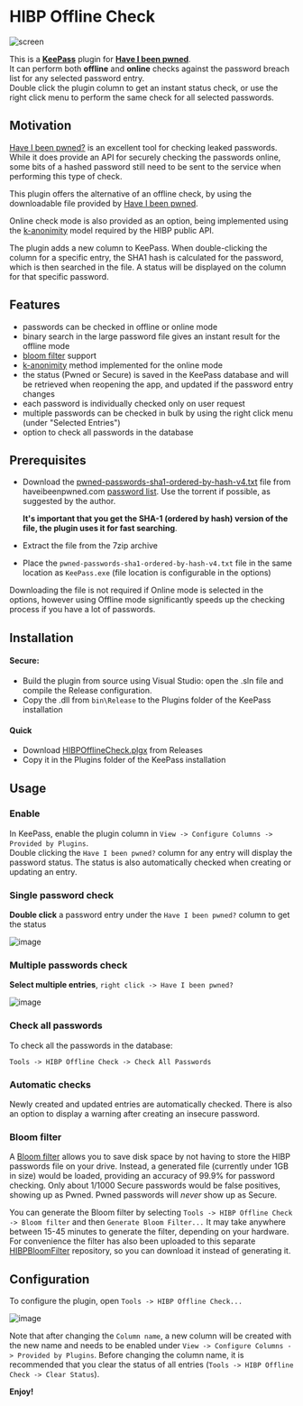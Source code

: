 # HIBP Offline Check

![screen](https://user-images.githubusercontent.com/981184/37559417-71ac2bc4-2a2e-11e8-8e3d-5877d9d7a999.png)

This is a __[KeePass](https://keepass.info/)__ plugin for __[Have I been pwned](https://haveibeenpwned.com/)__.    
It can perform both __offline__ and __online__ checks against the password breach list for any selected password entry.    
Double click the plugin column to get an instant status check, or use the right click menu to perform the same check for all selected passwords.

## Motivation

[Have I been pwned?](https://haveibeenpwned.com/) is an excellent tool for checking leaked passwords.
While it does provide an API for securely checking the passwords online, some bits of a hashed password still need to be sent to the service when performing this type of check.

This plugin offers the alternative of an offline check, by using the downloadable file provided by [Have I been pwned](https://haveibeenpwned.com/).    

Online check mode is also provided as an option, being implemented using the [k-anonimity](https://haveibeenpwned.com/API/v2#SearchingPwnedPasswordsByRange) model required by the HIBP public API.

The plugin adds a new column to KeePass. When double-clicking the column for a specific entry, the SHA1 hash is calculated for the password, which is then searched in the file. A status will be displayed on the column for that specific password.

## Features

- passwords can be checked in offline or online mode
- binary search in the large password file gives an instant result for the offline mode
- [bloom filter](https://en.wikipedia.org/wiki/Bloom_filter) support
- [k-anonimity](https://haveibeenpwned.com/API/v2#SearchingPwnedPasswordsByRange) method implemented for the online mode
- the status (Pwned or Secure) is saved in the KeePass database and will be retrieved when reopening the app, and updated if the password entry changes
- each password is individually checked only on user request
- multiple passwords can be checked in bulk by using the right click menu (under "Selected Entries")
- option to check all passwords in the database

## Prerequisites

- Download the [pwned-passwords-sha1-ordered-by-hash-v4.txt](https://haveibeenpwned.com/Passwords) file from 
haveibeenpwned.com [password list](https://haveibeenpwned.com/Passwords). Use the torrent if possible, as suggested by the author.

    __It's important that you get the SHA-1 (ordered by hash) version of the file, the plugin uses it for fast searching__.
- Extract the file from the 7zip archive
- Place the `pwned-passwords-sha1-ordered-by-hash-v4.txt` file in the same location as `KeePass.exe` (file location is configurable in the options)

Downloading the file is not required if Online mode is selected in the options, however using Offline mode significantly speeds up the checking process if you have a lot of passwords. 

## Installation

#### Secure:

- Build the plugin from source using Visual Studio: open the .sln file and compile the Release configuration.
- Copy the .dll from `bin\Release` to the Plugins folder of the KeePass installation

#### Quick

- Download [HIBPOfflineCheck.plgx](https://github.com/mihaifm/HIBPOfflineCheck/releases/latest) from Releases
- Copy it in the Plugins folder of the KeePass installation

## Usage

### Enable

In KeePass, enable the plugin column in `View -> Configure Columns -> Provided by Plugins`.     
Double clicking the `Have I been pwned?` column for any entry will display the password status. The status is also automatically checked when creating or updating an entry.

### Single password check

__Double click__ a password entry under the `Have I been pwned?` column to get the status

![image](https://user-images.githubusercontent.com/981184/46235975-6ce7d700-c385-11e8-9a1e-2d473d825ba1.png)    
    
### Multiple passwords check

__Select multiple entries__, `right click -> Have I been pwned?`
    
![image](https://user-images.githubusercontent.com/981184/59965011-6dc32900-9511-11e9-9049-0c458802aebf.png)
        
### Check all passwords 

To check all the passwords in the database:    

`Tools -> HIBP Offline Check -> Check All Passwords`

### Automatic checks

Newly created and updated entries are automatically checked. There is also an option to display a warning after creating an insecure password. 

### Bloom filter

A [Bloom filter](https://en.wikipedia.org/wiki/Bloom_filter) allows you to save disk space by not having to store the HIBP passwords file on your drive. Instead, a generated file (currently under 1GB in size) would be loaded, providing an accuracy of 99.9% for password checking. Only about 1/1000 Secure passwords would be false positives, showing up as Pwned. Pwned passwords will *never* show up as Secure.

You can generate the Bloom filter by selecting `Tools -> HIBP Offline Check -> Bloom filter` and then `Generate Bloom Filter...`
It may take anywhere between 15-45 minutes to generate the filter, depending on your hardware. For convenience the filter has also been uploaded to this separate [HIBPBloomFilter](https://github.com/mihaifm/HIBPBloomFilter) repository, so you can download it instead of generating it.

## Configuration

To configure the plugin, open `Tools -> HIBP Offline Check...`

![image](https://user-images.githubusercontent.com/981184/60772001-3307e600-a0f8-11e9-83f6-ae7dcc65ce71.png)

Note that after changing the `Column name`, a new column will be created with the new name and needs to be enabled under `View -> Configure Columns -> Provided by Plugins`. Before changing the column name, it is recommended that you clear the status of all entries (`Tools -> HIBP Offline Check -> Clear Status`).

**Enjoy!**

